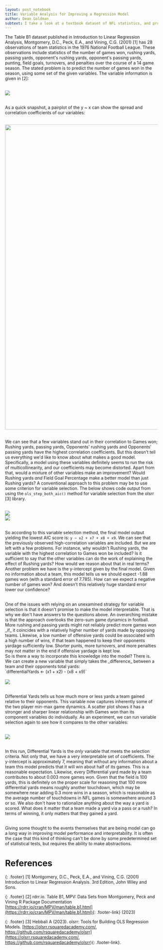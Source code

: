 ```yaml
---
layout: post_notebook
title: Variable Analysis for Improving a Regression Model
author: Dean Goldman
subtext: I take a look at a textbook dataset of NFL statistics, and produce an analysis of variables that argue for feature transformation that provides a better suit to the stated problem than the original variables.
---
```


The Table B1 dataset published in Introduction to Linear Regression Analysis, Montgomery, D.C., Peck, E.A., and Vining, C.G. (2001) [1] has 28 observations of team statistics in the 1976 National Football League. These observations include statistics of the number of games won, rushing yards, passing yards, opponent's rushing yards, opponent's passing yards, punting, field goals, turnovers, and penalties over the course of a 14 game season. The stated problem is to predict the number of games won in the season, using some set of the given variables. The variable information is given in [2]:  

<br/>
<img style="display:block;  margin:auto;" src="/assets/images/nfl-format.png">
<br/>

As a quick snapshot, a pairplot of the y ~ x can show the spread and correlation coefficients of our variables:

<br/>
<img style="display:block;  margin:auto;" src="/assets/images/nfl-pairplot.png" width=1000>
<br/>

We can see that a few variables stand out in their correlation to Games won; Rushing yards, passing yards, Opponents' rushing yards and Opponents' passing yards have the highest correlation coefficients. But this doesn't tell us everything we'd like to know about what makes a good model. Specifically, a model using these variables definitely seems to run the risk of multicollinearity, and our coefficients may become distorted. Apart from that, would a mixture of other variables make an improvement? Would Rushing yards _and_ Field Goal Percentage make a better model than just Rushing yards? A conventional approach to this problem may be to use some criterion for variable selection. The below shows code output from using the `ols_step_both_aic()` method for variable selection from the olsrr [3] library.

<br/>
<img style="display:block; align-content: center; margin:auto;" src="/assets/images/nfl-stepwise-01.png">
<img style="display:block; align-content: center; margin:auto;" src="/assets/images/nfl-stepwise-02.png">
<br/>

So according to this variable selection method, the final model output yielding the lowest AIC score is: `y ~ x2 + x7 + x8 + x9`. We can see that the previously observed high-correlation variables are included. But we are left with a few problems. For instance, why wouldn't Rushing yards, the variable with the highest correlation to Games won be included? Is it sufficient to say that the other variables can do the work of explaining the effect of Rushing yards? How would we reason about that in real terms? Another problem we have is the y-intercept given by the final model. Given no information about a team, this model tells us we should expect -1.88 games won (with a standard error of 7.785). How can we expect a negative number of games won? And doesn't this relatively huge standard error lower our confidence?

<br/>
One of the issues with relying on an unexamined strategy for variable selection is that it doesn't promise to make the model interpretable. That is why we don't have answers to the questions above. An overarching mistake is that the approach overlooks the zero-sum game dynamics in football. More rushing and passing yards might not reliably predict more games won _if_ it coincides with a relatively higher number of yards made by opposing teams. Likewise, a low number of offensive yards could be associated with a high number of wins, if that team happened to keep their opponents yardage sufficiently low. Shorter punts, more turnovers, and more penalties may not matter in the end if offensive yardage is kept low. 

<br/>
So is there a way to incorporate this knowledge into the model? There is. We can create a new variable that simply takes the _difference_ between a team and their opponents total yards:  

<br/>
`differentialYards <- (x1 + x2) - (x8 + x9)`  
<br/>

<br/>
<img style="display:block; align-content: center; margin:auto;" src="/assets/images/nfl-scatter-plot.png">
<br/>


Differential Yards tells us how much more or less yards a team gained relative to their opponents. This variable now captures inherently some of the two player min-max game dynamics. A scatter plot shows it has a stronger and sharper linear relationship with Games won than its component variables do individually. As an experiment, we can run variable selection again to see how it compares to the other variables:  

<br/>
<img style="display:block; align-content: center; margin:auto;" src="/assets/images/nfl-stepwise-03.png">
<br/>

In this run, Differential Yards is the _only_ variable that meets the selection criteria. Not only that, we have a very interpretable set of coefficients. The y-intercept is approximately 7, meaning that without any information about a team this model predicts that it will win about half of its games. This is a reasonable expectation. Likewise, every Differential yard made by a team contributes to about 0.003 more games won. Given that the field is 100 yards, this is definitely on the proper scale for reasoning that 100 more differential yards means roughly another touchdown, which may be somewhere near adding 0.3 more wins in a season, which is reasonable as the average number of touchdowns in NFL games is somewehere around 3 or so. We also don't have to rationalize anything about the way a yard is scored. What does it matter that a team made a yard via a pass or a rush? In terms of winning, it only matters that they gained a yard.

<br/>
Giving some thought to the events themselves that are being model can go a long way in improving model performance and interpretability. It is often the case that this kind of thinking can't be done by some predetermined set of statistical tests, but requires the ability to make abstractions.


# References

{: .footer}
[1] Montgomery, D.C., Peck, E.A., and Vining, C.G. (2001) Introduction to Linear Regression Analysis. 3rd Edition, John Wiley and Sons.  

{: .footer}
[2] rdrr.io. Table B1, MPV: Data Sets from Montgomery, Peck and Vining R Package Documentation [https://rdrr.io/cran/MPV/man/table.b1.html](https://rdrr.io/cran/MPV/man/table.b1.html){: .footer-link} (2023)  

{: .footer}
[3] Hebbali A (2023). olsrr: Tools for Building OLS Regression Models. [https://olsrr.rsquaredacademy.com/, https://github.com/rsquaredacademy/olsrr](https://olsrr.rsquaredacademy.com/, https://github.com/rsquaredacademy/olsrr){: .footer-link}. 